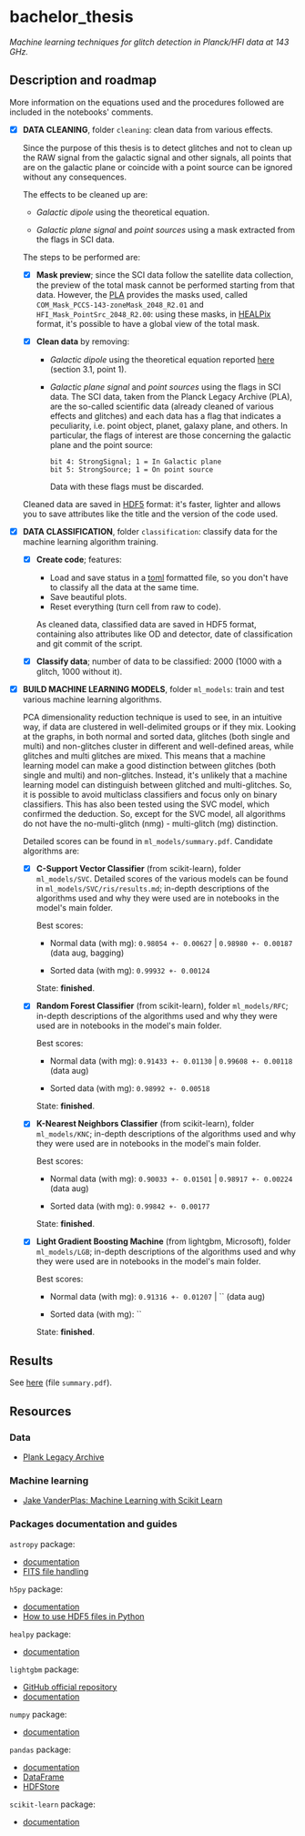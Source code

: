 # bachelor_thesis

_Machine learning techniques for glitch detection in Planck/HFI data at 143 GHz._

## Description and roadmap

More information on the equations used and the procedures followed are included in the notebooks' comments.

- [x] **DATA CLEANING**, folder `cleaning`: clean data from various effects.

    Since the purpose of this thesis is to detect glitches and not to clean up the RAW signal from the galactic signal and other signals, all points that are on the galactic plane or coincide with a point source can be ignored without any consequences.
    
    The effects to be cleaned up are:

    - _Galactic dipole_ using the theoretical equation.
    
    - _Galactic plane signal_ and _point sources_ using a mask extracted from the flags in SCI data.
    
    The steps to be performed are:
    
    - [x] **Mask preview**; since the SCI data follow the satellite data collection, the preview of the total mask cannot be performed starting from that data. However, the [PLA](http://pla.esac.esa.int/pla/#home) provides the masks used, called `COM_Mask_PCCS-143-zoneMask_2048_R2.01` and `HFI_Mask_PointSrc_2048_R2.00`: using these masks, in [HEALPix](https://healpix.sourceforge.io/) format, it's possible to have a global view of the total mask.
    
    - [x] **Clean data** by removing:
        - _Galactic dipole_ using the theoretical equation reported [here](https://www.aanda.org/articles/aa/abs/2014/11/aa21527-13/aa21527-13.html) (section 3.1, point 1).
        - _Galactic plane signal_ and _point sources_ using the flags in SCI data. The SCI data, taken from the Planck Legacy Archive (PLA), are the so-called scientific data (already cleaned of various effects and glitches) and each data has a flag that indicates a peculiarity, i.e. point object, planet, galaxy plane, and others. In particular, the flags of interest are those concerning the galactic plane and the point source:
        
            ```
            bit 4: StrongSignal; 1 = In Galactic plane
            bit 5: StrongSource; 1 = On point source
            ```
            Data with these flags must be discarded.
            
    Cleaned data are saved in [HDF5](https://www.hdfgroup.org/) format: it's faster, lighter and allows you to save attributes like the title and the version of the code used.
    
- [x] **DATA CLASSIFICATION**, folder `classification`: classify data for the machine learning algorithm training.

    - [x] **Create code**; features:
    
        - Load and save status in a [toml](https://github.com/toml-lang/toml) formatted file, so you don't have to classify all the data at the same time.
        - Save beautiful plots.
        - Reset everything (turn cell from raw to code).
        
        As cleaned data, classified data are saved in HDF5 format, containing also attributes like OD and detector, date of classification and git commit of the script.
        
    - [x] **Classify data**; number of data to be classified: 2000 (1000 with a glitch, 1000 without it).

- [x] **BUILD MACHINE LEARNING MODELS**, folder `ml_models`: train and test various machine learning algorithms.

    PCA dimensionality reduction technique is used to see, in an intuitive way, if data are clustered in well-delimited groups or if they mix. Looking at the graphs, in both normal and sorted data, glitches (both single and multi) and non-glitches cluster in different and well-defined areas, while glitches and multi glitches are mixed. This means that a machine learning model can make a good distinction between glitches (both single and multi) and non-glitches. Instead, it's unlikely that a machine learning model can distinguish between glitched and multi-glitches. So, it is possible to avoid multiclass classifiers and focus only on binary classifiers. This has also been tested using the SVC model, which confirmed the deduction. So, except for the SVC model, all algorithms do not have the no-multi-glitch (nmg) - multi-glitch (mg) distinction.
    
    Detailed scores can be found in `ml_models/summary.pdf`. Candidate algorithms are:
    
    - [x] **C-Support Vector Classifier** (from scikit-learn), folder `ml_models/SVC`. Detailed scores of the various models can be found in `ml_models/SVC/ris/results.md`; in-depth descriptions of the algorithms used and why they were used are in notebooks in the model's main folder.
    
        Best scores:
        
        - Normal data (with mg): `0.98054 +- 0.00627` | `0.98980 +- 0.00187` (data aug, bagging)
        
        - Sorted data (with mg): `0.99932 +- 0.00124`
        
        State: **finished**.
    
    - [x] **Random Forest Classifier** (from scikit-learn), folder `ml_models/RFC`; in-depth descriptions of the algorithms used and why they were used are in notebooks in the model's main folder.
    
        Best scores:
        
        - Normal data (with mg): `0.91433 +- 0.01130` | `0.99608 +- 0.00118` (data aug)
        
        - Sorted data (with mg): `0.98992 +- 0.00518`
    
        State: **finished**.
    
    - [x] **K-Nearest Neighbors Classifier** (from scikit-learn), folder `ml_models/KNC`; in-depth descriptions of the algorithms used and why they were used are in notebooks in the model's main folder.
    
        Best scores:
        
        - Normal data (with mg): `0.90033 +- 0.01501` | `0.98917 +- 0.00224` (data aug)
        
        - Sorted data (with mg): `0.99842 +- 0.00177`
    
        State: **finished**.
    
    - [x] **Light Gradient Boosting Machine** (from lightgbm, Microsoft), folder `ml_models/LGB`; in-depth descriptions of the algorithms used and why they were used are in notebooks in the model's main folder.
    
        Best scores:
        
        - Normal data (with mg): `0.91316 +- 0.01207` | `` (data aug)
        
        - Sorted data (with mg): ``
        
        State: **finished**.


## Results

See [here](https://github.com/Paolo97Gll/bachelor_thesis/blob/master/ml_models/summary.pdf) (file `summary.pdf`).

## Resources

### Data

- [Plank Legacy Archive](http://pla.esac.esa.int/pla/#home)

### Machine learning

- [Jake VanderPlas: Machine Learning with Scikit Learn](https://www.youtube.com/watch?v=HC0J_SPm9co)

### Packages documentation and guides

`astropy` package:
- [documentation](https://docs.astropy.org/en/stable/)
- [FITS file handling](https://docs.astropy.org/en/stable/io/fits/)

`h5py` package:
- [documentation](http://docs.h5py.org/en/stable/)
- [How to use HDF5 files in Python](https://www.pythonforthelab.com/blog/how-to-use-hdf5-files-in-python/)

`healpy` package:
- [documentation](https://healpy.readthedocs.io/en/latest/)

`lightgbm` package:
- [GitHub official repository](https://github.com/microsoft/LightGBM)
- [documentation](https://lightgbm.readthedocs.io/en/latest/)

`numpy` package:
- [documentation](https://docs.scipy.org/doc/numpy/reference/)

`pandas` package:
- [documentation](https://pandas.pydata.org/pandas-docs/stable/)
- [DataFrame](https://pandas.pydata.org/pandas-docs/stable/reference/frame.html#dataframe)
- [HDFStore](https://pandas.pydata.org/pandas-docs/stable/reference/io.html#hdfstore-pytables-hdf5)

`scikit-learn` package:
- [documentation](https://scikit-learn.org/stable/)
